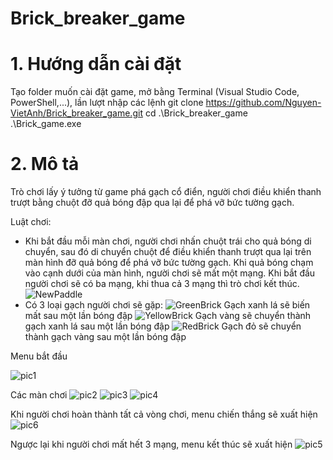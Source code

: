 # Brick_breaker_game
# 1. Hướng dẫn cài đặt
Tạo folder muốn cài đặt game, mở bằng Terminal (Visual Studio Code, PowerShell,...), lần lượt nhập các lệnh
git clone https://github.com/Nguyen-VietAnh/Brick_breaker_game.git
cd .\Brick_breaker_game\
.\Brick_game.exe

# 2. Mô tả
Trò chơi lấy ý tưởng từ game phá gạch cổ điển, người chơi điều khiển thanh trượt bằng chuột đỡ quả bóng đập qua lại để phá vỡ bức tường gạch.

Luật chơi:
- Khi bắt đầu mỗi màn chơi, người chơi nhấn chuột trái cho quả bóng di chuyển, sau đó di chuyển chuột để điều khiển thanh trượt qua lại trên màn hình đỡ quả bóng để phá vỡ bức tường gạch. Khi quả bóng chạm vào cạnh dưới của màn hình, người chơi sẽ mất một mạng. Khi bắt đầu người chơi sẽ có ba mạng, khi thua cả 3 mạng thì trò chơi kết thúc.
![NewPaddle](https://user-images.githubusercontent.com/100273875/169706291-e35beb01-eff3-49ba-bcf8-9de0d672041d.png)
- Có 3 loại gạch người chơi sẽ gặp:
![GreenBrick](https://user-images.githubusercontent.com/100273875/169706143-d710be88-7222-4446-b704-689f3ac9fbe6.png) Gạch xanh lá sẽ biến mất sau một lần bóng đập
![YellowBrick](https://user-images.githubusercontent.com/100273875/169706207-a5d5474e-eb1e-4177-9995-851a68b75644.png) Gạch vàng sẽ chuyển thành gạch xanh lá sau một lần bóng đập
![RedBrick](https://user-images.githubusercontent.com/100273875/169706256-cf42d6e1-3b7e-4b03-b3a6-87baae5c948b.png) Gạch đỏ sẽ chuyển thành gạch vàng sau một lần bóng đập

Menu bắt đầu

![pic1](https://user-images.githubusercontent.com/100273875/169704802-cc993a7b-80e7-47b2-8f3b-73f24b9e48ab.png)

Các màn chơi
![pic2](https://user-images.githubusercontent.com/100273875/169704860-f7c7e3ea-a7a3-468b-a20d-8541e0180ea6.png)
![pic3](https://user-images.githubusercontent.com/100273875/169704998-8ae68bf9-28bc-442d-897e-a73f95692ffb.png)
![pic4](https://user-images.githubusercontent.com/100273875/169705399-a41b8f81-c84e-4d78-a496-ca2f9ad822c1.png)

Khi người chơi hoàn thành tất cả vòng chơi, menu chiến thắng sẽ xuất hiện
![pic6](https://user-images.githubusercontent.com/100273875/169705435-ad82f85e-9e36-41a8-83ea-55b08b16dcb4.png)

Ngược lại khi người chơi mất hết 3 mạng, menu kết thúc sẽ xuất hiện
![pic5](https://user-images.githubusercontent.com/100273875/169705471-3c6b9c0b-6dce-4e5a-b1a0-73d58cf8a870.png)
